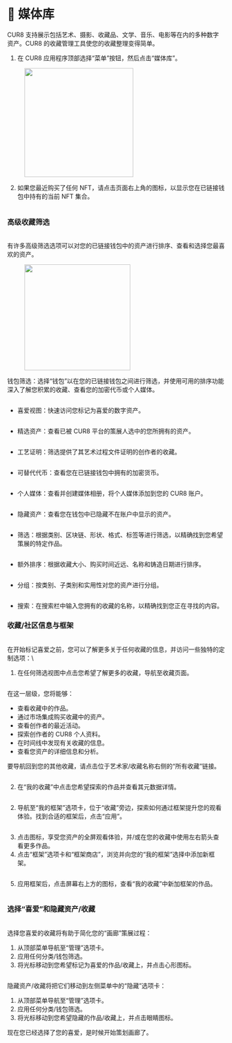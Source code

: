 # 🎨 媒体库

CUR8 支持展示包括艺术、摄影、收藏品、文学、音乐、电影等在内的多种数字资产。CUR8 的收藏管理工具使您的收藏整理变得简单。 &#x20;

1. 在 CUR8 应用程序顶部选择“菜单”按钮，然后点击“媒体库”。

<figure><img src="../.gitbook/assets/Screenshot 2025-01-13 at 13.23.32.png" alt="" width="252"><figcaption></figcaption></figure>

2. 如果您最近购买了任何 NFT，请点击页面右上角的<img src="../.gitbook/assets/Screenshot 2024-04-11 at 12.08.45.png" alt="" data-size="line">图标，以显示您在已链接钱包中持有的当前 NFT 集合。

<figure><img src="../.gitbook/assets/Screenshot 2025-01-03 at 09.32.21.png" alt=""><figcaption></figcaption></figure>

### 高级收藏筛选 &#x20;

\
有许多高级筛选选项可以对您的已链接钱包中的资产进行排序、查看和选择您最喜欢的资产。

<figure><img src="../.gitbook/assets/Screenshot 2025-01-03 at 09.33.38.png" alt="" width="245"><figcaption></figcaption></figure>

钱包筛选：选择“钱包”以在您的已链接钱包之间进行筛选，并使用可用的排序功能深入了解您积累的收藏、查看您的加密代币或个人媒体。

<figure><img src="../.gitbook/assets/Screenshot 2025-01-03 at 09.35.06.png" alt=""><figcaption></figcaption></figure>

* 喜爱视图：快速访问您标记为喜爱的数字资产。

<figure><img src="../.gitbook/assets/Screenshot 2025-01-03 at 09.38.17.png" alt=""><figcaption></figcaption></figure>

* 精选资产：查看已被 CUR8 平台的策展人选中的您所拥有的资产。

<figure><img src="../.gitbook/assets/Screenshot 2025-01-03 at 09.44.25.png" alt=""><figcaption></figcaption></figure>

* 工艺证明：筛选提供了其艺术过程文件证明的创作者的收藏。

<figure><img src="../.gitbook/assets/Screenshot 2025-01-03 at 09.45.35.png" alt=""><figcaption></figcaption></figure>

* 可替代代币：查看您在已链接钱包中拥有的加密货币。

<figure><img src="../.gitbook/assets/Screenshot 2025-01-03 at 09.47.03.png" alt=""><figcaption></figcaption></figure>

* 个人媒体：查看并创建媒体相册，将个人媒体添加到您的 CUR8 账户。

<figure><img src="../.gitbook/assets/Screenshot 2025-01-03 at 09.50.47.png" alt=""><figcaption></figcaption></figure>

* 隐藏资产：查看您在钱包中已隐藏不在账户中显示的资产。&#x20;

<figure><img src="../.gitbook/assets/Screenshot 2025-01-03 at 09.51.33.png" alt=""><figcaption></figcaption></figure>

* 筛选：根据类别、区块链、形状、格式、标签等进行筛选，以精确找到您希望策展的特定作品。

<figure><img src="../.gitbook/assets/Screenshot 2025-01-03 at 09.53.19.png" alt=""><figcaption></figcaption></figure>

* 额外排序：根据收藏大小、购买时间近远、名称和铸造日期进行排序。

<figure><img src="../.gitbook/assets/Screenshot 2025-01-03 at 09.54.12.png" alt=""><figcaption></figcaption></figure>

* 分组：按类别、子类别和实用性对您的资产进行分组。 &#x20;

<figure><img src="../.gitbook/assets/Screenshot 2025-01-03 at 09.56.09.png" alt=""><figcaption></figcaption></figure>

* 搜索：在搜索栏中输入您拥有的收藏的名称，以精确找到您正在寻找的内容。

### 收藏/社区信息与框架

\
在开始标记喜爱之前，您可以了解更多关于任何收藏的信息，并访问一些独特的定制选项：\

1. 在任何筛选视图中点击您希望了解更多的收藏，导航至收藏页面。

<figure><img src="../.gitbook/assets/Screenshot 2025-01-03 at 10.00.13.png" alt=""><figcaption></figcaption></figure>

在这一层级，您将能够：

* 查看收藏中的作品。&#x20;
* 通过市场集成购买收藏中的资产。&#x20;
* 查看创作者的最近活动。
* 探索创作者的 CUR8 个人资料。
* 在时间线中发现有关收藏的信息。
* 查看您资产的详细信息和分析。

要导航回到您的其他收藏，请点击位于艺术家/收藏名称右侧的“所有收藏”链接。&#x20;

<figure><img src="../.gitbook/assets/Screenshot 2025-01-03 at 10.04.03.png" alt=""><figcaption></figcaption></figure>

2. 在“我的收藏”中点击您希望探索的作品并查看其元数据详情。

<figure><img src="../.gitbook/assets/Screenshot 2025-01-03 at 10.08.29.png" alt=""><figcaption></figcaption></figure>

2. 导航至“我的框架”选项卡，位于“收藏”旁边，探索如何通过框架提升您的观看体验。找到合适的框架后，点击“应用”。

<figure><img src="../.gitbook/assets/Screenshot 2025-01-03 at 10.09.50.png" alt=""><figcaption></figcaption></figure>

3. 点击<img src="../.gitbook/assets/Screenshot 2024-04-10 at 11.29.17.png" alt="" data-size="line">图标，享受您资产的全屏观看体验，并/或在您的收藏中使用左右箭头查看更多作品。
4. 点击“框架”选项卡和“框架商店”，浏览并向您的“我的框架”选择中添加新框架。

<figure><img src="../.gitbook/assets/Screenshot 2025-01-03 at 10.36.08.png" alt=""><figcaption></figcaption></figure>

5. 应用框架后，点击屏幕右上方的<img src="../.gitbook/assets/Screenshot 2024-04-12 at 07.54.32.png" alt="" data-size="line">图标，查看“我的收藏”中新加框架的作品。

<figure><img src="../.gitbook/assets/Screenshot 2025-01-03 at 10.37.16.png" alt=""><figcaption></figcaption></figure>

### 选择“喜爱”和隐藏资产/收藏

\
选择您喜爱的收藏将有助于简化您的“画廊”策展过程：

1. 从顶部菜单导航至“管理”选项卡。&#x20;
2. 应用任何分类/钱包筛选。
3. 将光标移动到您希望标记为喜爱的作品/收藏上，并点击心形图标。

<figure><img src="../.gitbook/assets/Screenshot 2025-01-03 at 10.39.38.png" alt=""><figcaption></figcaption></figure>

隐藏资产/收藏将把它们移动到左侧菜单中的“隐藏”选项卡：

1. 从顶部菜单导航至“管理”选项卡。&#x20;
2. 应用任何分类/钱包筛选。
3. 将光标移动到您希望隐藏的作品/收藏上，并点击眼睛图标。

现在您已经选择了您的喜爱，是时候开始策划画廊了。&#x20;